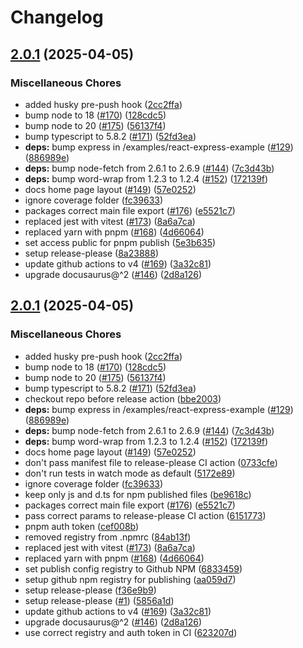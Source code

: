 # Changelog

## [2.0.1](https://github.com/ascariandrea/ts-endpoint/compare/root@2.0.0...root@2.0.1) (2025-04-05)


### Miscellaneous Chores

* added husky pre-push hook ([2cc2ffa](https://github.com/ascariandrea/ts-endpoint/commit/2cc2ffa7c51855bbb7a5e6c9962a1eab8e926d46))
* bump node to 18 ([#170](https://github.com/ascariandrea/ts-endpoint/issues/170)) ([128cdc5](https://github.com/ascariandrea/ts-endpoint/commit/128cdc5017ba5b7ac348c625ee2c04637945e31d))
* bump node to 20 ([#175](https://github.com/ascariandrea/ts-endpoint/issues/175)) ([56137f4](https://github.com/ascariandrea/ts-endpoint/commit/56137f419ea70caaee13dc20b572d279465733fa))
* bump typescript to 5.8.2 ([#171](https://github.com/ascariandrea/ts-endpoint/issues/171)) ([52fd3ea](https://github.com/ascariandrea/ts-endpoint/commit/52fd3ea54a8c3c963e985ddafe47b6dbebd612fb))
* **deps:** bump express in /examples/react-express-example ([#129](https://github.com/ascariandrea/ts-endpoint/issues/129)) ([886989e](https://github.com/ascariandrea/ts-endpoint/commit/886989ed2b3ba3f8b5860b5e7aa7da67150b700b))
* **deps:** bump node-fetch from 2.6.1 to 2.6.9 ([#144](https://github.com/ascariandrea/ts-endpoint/issues/144)) ([7c3d43b](https://github.com/ascariandrea/ts-endpoint/commit/7c3d43ba15a38b8208672542bbeacb9261404c01))
* **deps:** bump word-wrap from 1.2.3 to 1.2.4 ([#152](https://github.com/ascariandrea/ts-endpoint/issues/152)) ([172139f](https://github.com/ascariandrea/ts-endpoint/commit/172139f6eff7e08908bb29ca9d301e92a923f906))
* docs home page layout ([#149](https://github.com/ascariandrea/ts-endpoint/issues/149)) ([57e0252](https://github.com/ascariandrea/ts-endpoint/commit/57e0252a639cad584000be71a34602c44d9e4ff5))
* ignore coverage folder ([fc39633](https://github.com/ascariandrea/ts-endpoint/commit/fc39633c3f0f7de575e25a400b6dc22d52c56b36))
* packages correct main file export ([#176](https://github.com/ascariandrea/ts-endpoint/issues/176)) ([e5521c7](https://github.com/ascariandrea/ts-endpoint/commit/e5521c7470d76da5df0991d591d5ecdb09713feb))
* replaced jest with vitest ([#173](https://github.com/ascariandrea/ts-endpoint/issues/173)) ([8a6a7ca](https://github.com/ascariandrea/ts-endpoint/commit/8a6a7ca08427035b2f02e4bce38d0892cf3e0f1d))
* replaced yarn with pnpm ([#168](https://github.com/ascariandrea/ts-endpoint/issues/168)) ([4d66064](https://github.com/ascariandrea/ts-endpoint/commit/4d66064a3bea8cf040fbdeeb62efd064e6e1cdf1))
* set access public for pnpm publish ([5e3b635](https://github.com/ascariandrea/ts-endpoint/commit/5e3b635c958bdc64bb7b807793f489e47cd4b8f9))
* setup release-please ([8a23888](https://github.com/ascariandrea/ts-endpoint/commit/8a238888727ac8d5530351783a2ff2f7de6b8a58))
* update github actions to v4 ([#169](https://github.com/ascariandrea/ts-endpoint/issues/169)) ([3a32c81](https://github.com/ascariandrea/ts-endpoint/commit/3a32c812d2154b85958b59dd575771e7c86e4bc9))
* upgrade docusaurus@^2 ([#146](https://github.com/ascariandrea/ts-endpoint/issues/146)) ([2d8a126](https://github.com/ascariandrea/ts-endpoint/commit/2d8a126749daab59234ea2fc3fd54f91c1e3a48e))

## [2.0.1](https://github.com/ascariandrea/ts-endpoint/compare/root@2.0.0...root@2.0.1) (2025-04-05)


### Miscellaneous Chores

* added husky pre-push hook ([2cc2ffa](https://github.com/ascariandrea/ts-endpoint/commit/2cc2ffa7c51855bbb7a5e6c9962a1eab8e926d46))
* bump node to 18 ([#170](https://github.com/ascariandrea/ts-endpoint/issues/170)) ([128cdc5](https://github.com/ascariandrea/ts-endpoint/commit/128cdc5017ba5b7ac348c625ee2c04637945e31d))
* bump node to 20 ([#175](https://github.com/ascariandrea/ts-endpoint/issues/175)) ([56137f4](https://github.com/ascariandrea/ts-endpoint/commit/56137f419ea70caaee13dc20b572d279465733fa))
* bump typescript to 5.8.2 ([#171](https://github.com/ascariandrea/ts-endpoint/issues/171)) ([52fd3ea](https://github.com/ascariandrea/ts-endpoint/commit/52fd3ea54a8c3c963e985ddafe47b6dbebd612fb))
* checkout repo before release action ([bbe2003](https://github.com/ascariandrea/ts-endpoint/commit/bbe2003db23c8526130d4ba76c5adfd3a432b47f))
* **deps:** bump express in /examples/react-express-example ([#129](https://github.com/ascariandrea/ts-endpoint/issues/129)) ([886989e](https://github.com/ascariandrea/ts-endpoint/commit/886989ed2b3ba3f8b5860b5e7aa7da67150b700b))
* **deps:** bump node-fetch from 2.6.1 to 2.6.9 ([#144](https://github.com/ascariandrea/ts-endpoint/issues/144)) ([7c3d43b](https://github.com/ascariandrea/ts-endpoint/commit/7c3d43ba15a38b8208672542bbeacb9261404c01))
* **deps:** bump word-wrap from 1.2.3 to 1.2.4 ([#152](https://github.com/ascariandrea/ts-endpoint/issues/152)) ([172139f](https://github.com/ascariandrea/ts-endpoint/commit/172139f6eff7e08908bb29ca9d301e92a923f906))
* docs home page layout ([#149](https://github.com/ascariandrea/ts-endpoint/issues/149)) ([57e0252](https://github.com/ascariandrea/ts-endpoint/commit/57e0252a639cad584000be71a34602c44d9e4ff5))
* don't pass manifest file to release-please CI action ([0733cfe](https://github.com/ascariandrea/ts-endpoint/commit/0733cfec15962cad0f7aa83cc61215432a3534fe))
* don't run tests in watch mode as default ([5172e89](https://github.com/ascariandrea/ts-endpoint/commit/5172e89531e7e544608b0f344238661006965b24))
* ignore coverage folder ([fc39633](https://github.com/ascariandrea/ts-endpoint/commit/fc39633c3f0f7de575e25a400b6dc22d52c56b36))
* keep only js and d.ts for npm published files ([be9618c](https://github.com/ascariandrea/ts-endpoint/commit/be9618c2b6f042a605ad22741c6a617bf1edd8ca))
* packages correct main file export ([#176](https://github.com/ascariandrea/ts-endpoint/issues/176)) ([e5521c7](https://github.com/ascariandrea/ts-endpoint/commit/e5521c7470d76da5df0991d591d5ecdb09713feb))
* pass correct params to release-please CI action ([6151773](https://github.com/ascariandrea/ts-endpoint/commit/6151773e6f08cd3c99fa86708e7337835ff750e5))
* pnpm auth token ([cef008b](https://github.com/ascariandrea/ts-endpoint/commit/cef008b810096a0c41dd09df1efa7decc7e8622c))
* removed registry from .npmrc ([84ab13f](https://github.com/ascariandrea/ts-endpoint/commit/84ab13f519a0a41d1819fcf2e254d6882f3ea065))
* replaced jest with vitest ([#173](https://github.com/ascariandrea/ts-endpoint/issues/173)) ([8a6a7ca](https://github.com/ascariandrea/ts-endpoint/commit/8a6a7ca08427035b2f02e4bce38d0892cf3e0f1d))
* replaced yarn with pnpm ([#168](https://github.com/ascariandrea/ts-endpoint/issues/168)) ([4d66064](https://github.com/ascariandrea/ts-endpoint/commit/4d66064a3bea8cf040fbdeeb62efd064e6e1cdf1))
* set publish config registry to  Github NPM ([6833459](https://github.com/ascariandrea/ts-endpoint/commit/683345903c8ee0aa7a0d86711212f5847b915e11))
* setup github npm registry for publishing ([aa059d7](https://github.com/ascariandrea/ts-endpoint/commit/aa059d757d275f409cfe84559507be167e23a6fd))
* setup release-please ([f36e9b9](https://github.com/ascariandrea/ts-endpoint/commit/f36e9b94233465ee48365f0fab8c5b90d19dfeea))
* setup release-please ([#1](https://github.com/ascariandrea/ts-endpoint/issues/1)) ([5856a1d](https://github.com/ascariandrea/ts-endpoint/commit/5856a1d0be174245cb946eab99b321353f2b8c0e))
* update github actions to v4 ([#169](https://github.com/ascariandrea/ts-endpoint/issues/169)) ([3a32c81](https://github.com/ascariandrea/ts-endpoint/commit/3a32c812d2154b85958b59dd575771e7c86e4bc9))
* upgrade docusaurus@^2 ([#146](https://github.com/ascariandrea/ts-endpoint/issues/146)) ([2d8a126](https://github.com/ascariandrea/ts-endpoint/commit/2d8a126749daab59234ea2fc3fd54f91c1e3a48e))
* use correct registry and auth token in CI ([623207d](https://github.com/ascariandrea/ts-endpoint/commit/623207d7bca40efbca449b44668a67d3c88ddbe7))
